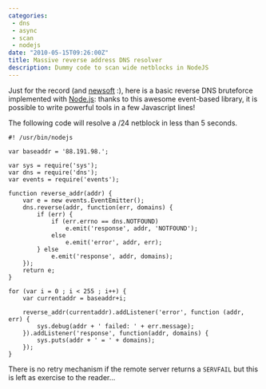 ```yaml
---
categories:
 - dns
 - async
 - scan
 - nodejs
date: "2010-05-15T09:26:00Z"
title: Massive reverse address DNS resolver
description: Dummy code to scan wide netblocks in NodeJS
---
```


Just for the record (and [newsoft](http://news0ft.blogspot.com/) :),
here is a basic reverse DNS bruteforce implemented with
[Node.js](http://nodejs.org/): thanks to this awesome event-based
library, it is possible to write powerful tools in a few Javascript
lines!

The following code will resolve a /24 netblock in less than 5 seconds.

``` {.prettyprint .lang-js}
#! /usr/bin/nodejs

var baseaddr = '88.191.98.';

var sys = require('sys');
var dns = require('dns');
var events = require('events');

function reverse_addr(addr) {
    var e = new events.EventEmitter();
    dns.reverse(addr, function(err, domains) {
        if (err) {
            if (err.errno == dns.NOTFOUND)
                e.emit('response', addr, 'NOTFOUND');
            else
                e.emit('error', addr, err);
        } else
            e.emit('response', addr, domains);
    });
    return e;
}

for (var i = 0 ; i < 255 ; i++) {
    var currentaddr = baseaddr+i;

    reverse_addr(currentaddr).addListener('error', function (addr, err) {
        sys.debug(addr + ' failed: ' + err.message);
    }).addListener('response', function(addr, domains) {
        sys.puts(addr + ' = ' + domains);
    });
}
```

There is no retry mechanism if the remote server returns a `SERVFAIL`
but this is left as exercise to the reader…

